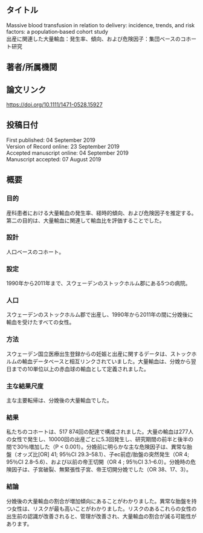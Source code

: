 ## タイトル
Massive blood transfusion in relation to delivery: incidence, trends, and risk factors: a population‐based cohort study  
出産に関連した大量輸血：発生率、傾向、および危険因子：集団ベースのコホート研究

## 著者/所属機関

## 論文リンク
https://doi.org/10.1111/1471-0528.15927

## 投稿日付
First published: 04 September 2019  
Version of Record online: 23 September 2019  
Accepted manuscript online: 04 September 2019  
Manuscript accepted: 07 August 2019

## 概要
### 目的
産科患者における大量輸血の発生率、経時的傾向、および危険因子を推定する。第二の目的は、大量輸血に関連して輸血比を評価することでした。

### 設計
人口ベースのコホート。

### 設定
1990年から2011年まで、スウェーデンのストックホルム郡にある5つの病院。

### 人口
スウェーデンのストックホルム郡で出産し、1990年から2011年の間に分娩後に輸血を受けたすべての女性。

### 方法
スウェーデン国立医療出生登録からの妊娠と出産に関するデータは、ストックホルムの輸血データベースと相互リンクされていました。大量輸血は、分娩から翌日までの10単位以上の赤血球の輸血として定義されました。

### 主な結果尺度
主な主要転帰は、分娩後の大量輸血でした。

### 結果
私たちのコホートは、517 874回の配達で構成されました。大量の輸血は277人の女性で発生し、10000回の出産ごとに5.3回発生し、研究期間の前半と後半の間で30％増加した（P  <  0.001）。分娩前に明らかな主な危険因子は、異常な胎盤（オッズ比[OR] 41; 95％CI 29.3–58.1）、子ec前症/胎盤の突然発生（OR 4; 95％CI 2.8–5.6）、および以前の帝王切開（OR 4 ; 95％CI 3.1–6.0）。分娩時の危険因子は、子宮破裂、無緊張性子宮、帝王切開分娩でした（OR 38、17、3）。

### 結論
分娩後の大量輸血の割合が増加傾向にあることがわかりました。異常な胎盤を持つ女性は、リスクが最も高いことがわかりました。リスクのあるこれらの女性の出生前の認識が改善されると、管理が改善され、大量輸血の割合が減る可能性があります。
